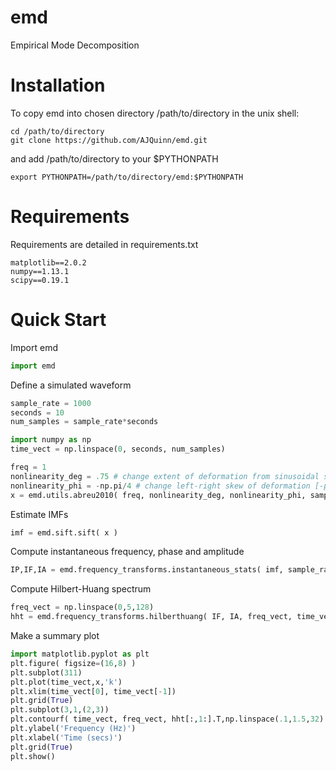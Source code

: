 # emd
Empirical Mode Decomposition

# Installation

To copy emd into chosen directory /path/to/directory in the unix shell:

```shell
cd /path/to/directory
git clone https://github.com/AJQuinn/emd.git
```
and add /path/to/directory to your $PYTHONPATH

```shell
export PYTHONPATH=/path/to/directory/emd:$PYTHONPATH
```

# Requirements

Requirements are detailed in requirements.txt

```
matplotlib==2.0.2
numpy==1.13.1
scipy==0.19.1
```

# Quick Start

Import emd

```python
import emd
```

Define a simulated waveform

```python
sample_rate = 1000
seconds = 10
num_samples = sample_rate*seconds

import numpy as np
time_vect = np.linspace(0, seconds, num_samples)

freq = 1
nonlinearity_deg = .75 # change extent of deformation from sinusoidal shape [-1 to 1]
nonlinearity_phi = -np.pi/4 # change left-right skew of deformation [-pi to pi]
x = emd.utils.abreu2010( freq, nonlinearity_deg, nonlinearity_phi, sample_rate, seconds )
```

Estimate IMFs

```python
imf = emd.sift.sift( x )
```

Compute instantaneous frequency, phase and amplitude

```python
IP,IF,IA = emd.frequency_transforms.instantaneous_stats( imf, sample_rate, 'quad', smooth_phase=129)
```
Compute Hilbert-Huang spectrum

```python
freq_vect = np.linspace(0,5,128)
hht = emd.frequency_transforms.hilberthuang( IF, IA, freq_vect, time_vect, time_vect)
```
Make a summary plot

```python
import matplotlib.pyplot as plt
plt.figure( figsize=(16,8) )
plt.subplot(311)
plt.plot(time_vect,x,'k')
plt.xlim(time_vect[0], time_vect[-1])
plt.grid(True)
plt.subplot(3,1,(2,3))
plt.contourf( time_vect, freq_vect, hht[:,1:].T,np.linspace(.1,1.5,32) )
plt.ylabel('Frequency (Hz)')
plt.xlabel('Time (secs)')
plt.grid(True)
plt.show()
```

